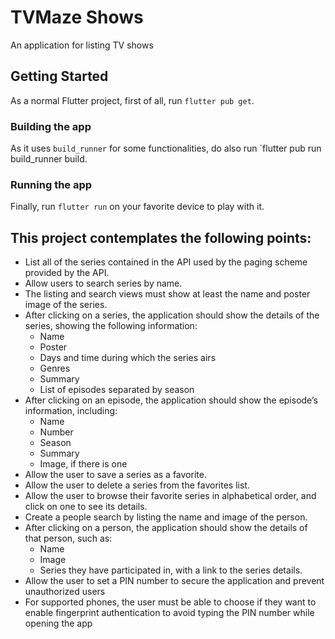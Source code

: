 # TVMaze Shows

An application for listing TV shows

## Getting Started

As a normal Flutter project, first of all, run `flutter pub get`.

### Building the app

As it uses `build_runner` for some functionalities, do also run `flutter pub run build_runner build.

### Running the app

Finally, run `flutter run` on your favorite device to play with it.

## This project contemplates the following points:

* List all of the series contained in the API used by the paging scheme provided by the
API.
* Allow users to search series by name.
* The listing and search views must show at least the name and poster image of the
series.
* After clicking on a series, the application should show the details of the series, showing
the following information:
  * Name
  * Poster
  * Days and time during which the series airs
  * Genres
  * Summary
  * List of episodes separated by season
* After clicking on an episode, the application should show the episode’s information,
including:
  * Name
  * Number
  * Season
  * Summary
  * Image, if there is one
* Allow the user to save a series as a favorite.
* Allow the user to delete a series from the favorites list.
* Allow the user to browse their favorite series in alphabetical order, and click on one to
see its details.
* Create a people search by listing the name and image of the person.
* After clicking on a person, the application should show the details of that person, such
as:
  * Name
  * Image
  * Series they have participated in, with a link to the series details.
* Allow the user to set a PIN number to secure the application and prevent unauthorized
users
* For supported phones, the user must be able to choose if they want to enable fingerprint
authentication to avoid typing the PIN number while opening the app

